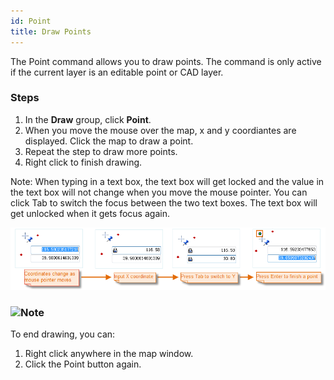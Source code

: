 ```yaml
---
id: Point
title: Draw Points
---
```

The Point command allows you to draw points. The command is only active if the current layer is an editable point or CAD layer.

### Steps

  1. In the **Draw** group, click **Point**.
  2. When you move the mouse over the map, x and y coordiantes are displayed. Click the map to draw a point.
  3. Repeat the step to draw more points.
  4. Right click to finish drawing.

Note: When typing in a text box, the text box will get locked and the value in the text box will not change when you move the mouse pointer. You can click Tab to switch the focus between the two text boxes. The text box will get unlocked when it gets focus again.

![](img-en/PointDraw.png)  

  
### ![](../../../img/read.gif)Note

To end drawing, you can:

  1. Right click anywhere in the map window.
  2. Click the Point button again.



